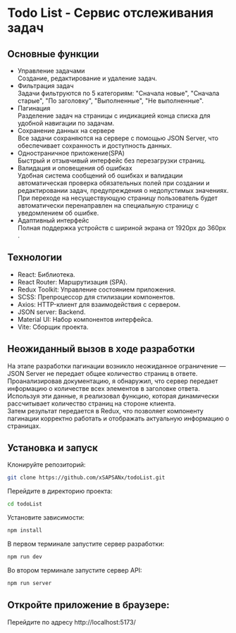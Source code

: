 # Todo List - Сервис отслеживания задач

## Основные функции

- Управление задачами<br>
  Создание, редактирование и удаление задач.
- Фильтрация задач<br>
  Задачи фильтруются по 5 категориям: "Сначала новые", "Сначала старые", "По заголовку", "Выполненные", "Не выполненные".
- Пагинация<br>
  Разделение задач на страницы с индикацией конца списка для удобной навигации по задачам.
- Сохранение данных на сервере<br>
  Все задачи сохраняются на сервере с помощью JSON Server, что обеспечивает сохранность и доступность данных.
- Одностраничное приложение(SPA)<br>
  Быстрый и отзывчивый интерфейс без перезагрузки страниц.
- Валидация и оповещения об ошибках<br>
  Удобная система сообщений об ошибках и валидации автоматическая проверка обязательных полей при создании и редактировании задач, предупреждения о недопустимых значениях.<br>
  При переходе на несуществующую страницу пользователь будет автоматически перенаправлен на специальную страницу с уведомлением об ошибке.
- Адаптивный интерфейс<br>
  Полная поддержка устройств c шириной экрана от 1920px до 360px .

## Технологии

- React: Библиотека.
- React Router: Маршрутизация (SPA).
- Redux Toolkit: Управление состоянием приложения.
- SCSS: Препроцессор для стилизации компонентов.
- Axios: HTTP-клиент для взаимодействия с сервером.
- JSON server: Backend.
- Material UI: Набор компонентов интерфейса.
- Vite: Сборщик проекта.

## Неожиданный вызов в ходе разработки

На этапе разработки пагинации возникло неожиданное ограничение — JSON Server не передает общее количество страниц в ответе.<br> Проанализировав документацию, я обнаружил, что сервер передает информацию о количестве всех элементов в заголовке ответа.<br> Используя эти данные, я реализовал функцию, которая динамически рассчитывает количество страниц на стороне клиента.<br> Затем результат передается в Redux, что позволяет компоненту пагинации корректно работать и отображать актуальную информацию о страницах.

## Установка и запуск

Клонируйте репозиторий:

```bash
git clone https://github.com/xSAPSANx/todoList.git
```

Перейдите в директорию проекта:

```bash
cd todoList
```

Установите зависимости:

```bash
npm install
```

В первом терминале запустите сервер разработки:

```bash
npm run dev
```

Во втором терминале запустите сервер API:

```bash
npm run server
```

## Откройте приложение в браузере:

Перейдите по адресу http://localhost:5173/
